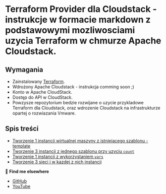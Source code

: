# Terraform Provider dla Cloudstack - instrukcje w formacie markdown z podstawowymi mozliwosciami uzycia Terraform w chmurze Apache Cloudstack.

## Wymagania

- Zainstalowany [Terraform](https://www.terraform.io/downloads.html).
- Wdrożony Apache Cloudstack - instrukcja comming soon ;) 
- Konto w Apache CloudStack.
- Dostęp do API w CloudStack.
- Powzysze repozytorium bedzie rozwijane o uzycie przykladowe Terraform dla Cloudstack, oraz wdrozenie Cloudstack na infrastrukturze opartej o rozwiazania Vmware.


## Spis treści
* [Tworzenie 1 instancji wirtualnej maszyny z istniejacego szablonu - template](https://github.com/virtualizeme/cloudstack-terraform/blob/main/instance-create-from-template.md)
* [Tworzenie 3 instancji z jednego szablonu przy uzyciu `count`](https://github.com/virtualizeme/cloudstack-terraform/blob/main/multi-instance-create.md)
* [Tworzenie 1 instancji z wykorzystaniem `vars`](https://github.com/virtualizeme/cloudstack-terraform/blob/main/usage-variables.md)
* [Tworzenie 3 sieci i w kazdej z nich instancji](https://github.com/virtualizeme/cloudstack-terraform/blob/main/create-3networks-for-3instances.md)


🔗 **Find me elsewhere**
- [GitHub](https://github.com/virtualizeme)
- [YouTube](https://www.youtube.com/@virtualizeMe)
